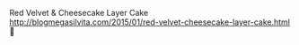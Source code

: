 Red Velvet & Cheesecake Layer Cake	http://blogmegasilvita.com/2015/01/red-velvet-cheesecake-layer-cake.html	
਍